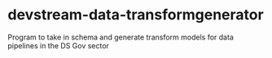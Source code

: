 # devstream-data-transformgenerator
Program to take in schema and generate transform models for data pipelines in the DS Gov sector
